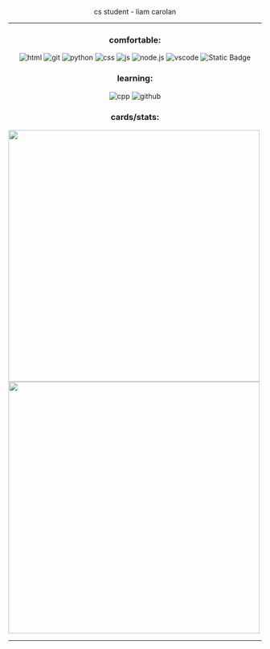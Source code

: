 <p align="center">cs student - liam carolan</p>

---
<h3 align="center">comfortable:</h3>
<p align="center">
    <img alt="html" src="https://img.shields.io/badge/html5-E34F26?style=flat-square&logo=HTML5&logoColor=black">
    <img alt="git " src="https://img.shields.io/badge/git-FCA103?style=flat-square&logo=git&logoColor=black">
    <img alt="python" src="https://img.shields.io/badge/python-3776AB?style=flat-square&logo=python&logoColor=black">
    <img alt="css" src="https://img.shields.io/badge/css-1572B6?style=flat-square&logo=css3&logoColor=black">
    <img alt="js" src="https://img.shields.io/badge/javascript-F7DF1E?style=flat-square&logo=javascript&logoColor=black">
    <img alt="node.js" src="https://img.shields.io/badge/node.js-339933?style=flat-square&logo=node.js&logoColor=black">
    <img alt="vscode" src="https://img.shields.io/badge/vscode-007ACC?style=flat-square&logo=visual%20studio%20code&logoColor=black"">
    <img alt="Static Badge" src="https://img.shields.io/badge/lua-2C2D72?style=flat-square&logo=lua&logoColor=black">
</p>

<h3 align="center">learning:</h3>
<p align="center">
    <img alt="cpp" src="https://img.shields.io/badge/c%2B%2B-00599C?style=flat-square&logo=c%2B%2B&logoColor=black">
    <img alt="github" src="https://img.shields.io/badge/github-9B9B9B?style=flat-square&logo=github&logoColor=black">
</p>

<h3 align="center">cards/stats:</h3>

​<img src="https://github-readme-stats.vercel.app/api?username=theliamc&theme=vue-dark&show_icons=true&hide_border=false&count_private=true" align="center" width=500px>
<img src="https://github-readme-streak-stats.herokuapp.com/?user=theliamc&theme=vue-dark&hide_border=false" align="center" width=500px>

---
​
